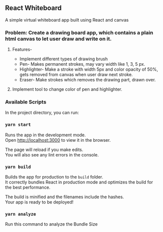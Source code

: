 ## React Whiteboard
A simple virtual whiteboard app built using React and canvas

### Problem: Create a drawing board app, which contains a plain html canvas to let user draw and write on it.

1. Features-
    * Implement different types of drawing brush
    * Pen- Makes permanent strokes, may vary width like 1, 3, 5 px.
    * Highlighter- Make a stroke with width 5px and color opacity of 50%, gets removed from canvas when user draw next stroke.
    * Eraser- Make strokes which removes the drawing part, drawn over.

2. Implement tool to change color of pen and highlighter.


### Available Scripts

In the project directory, you can run:

### `yarn start`

Runs the app in the development mode.<br />
Open [http://localhost:3000](http://localhost:3000) to view it in the browser.

The page will reload if you make edits.<br />
You will also see any lint errors in the console.

### `yarn build`

Builds the app for production to the `build` folder.<br />
It correctly bundles React in production mode and optimizes the build for the best performance.

The build is minified and the filenames include the hashes.<br />
Your app is ready to be deployed!


### `yarn analyze`
Run this command to analyze the Bundle Size
